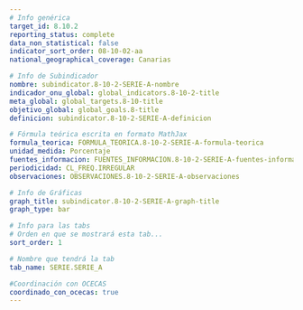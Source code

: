```yaml
---
# Info genérica
target_id: 8.10.2
reporting_status: complete
data_non_statistical: false
indicator_sort_order: 08-10-02-aa
national_geographical_coverage: Canarias

# Info de Subindicador
nombre: subindicator.8-10-2-SERIE-A-nombre
indicador_onu_global: global_indicators.8-10-2-title
meta_global: global_targets.8-10-title
objetivo_global: global_goals.8-title
definicion: subindicator.8-10-2-SERIE-A-definicion

# Fórmula teórica escrita en formato MathJax
formula_teorica: FORMULA_TEORICA.8-10-2-SERIE-A-formula-teorica
unidad_medida: Porcentaje
fuentes_informacion: FUENTES_INFORMACION.8-10-2-SERIE-A-fuentes-informacion
periodicidad: CL_FREQ.IRREGULAR
observaciones: OBSERVACIONES.8-10-2-SERIE-A-observaciones

# Info de Gráficas
graph_title: subindicator.8-10-2-SERIE-A-graph-title
graph_type: bar

# Info para las tabs
# Orden en que se mostrará esta tab...
sort_order: 1

# Nombre que tendrá la tab
tab_name: SERIE.SERIE_A

#Coordinación con OCECAS
coordinado_con_ocecas: true
---
```


